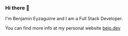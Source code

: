 ### Hi there 👋

I'm Benjamin Eyzaguirre and I am a Full Stack Developer.

You can find more info at my personal website [bejo.dev](https://bejo.dev)
